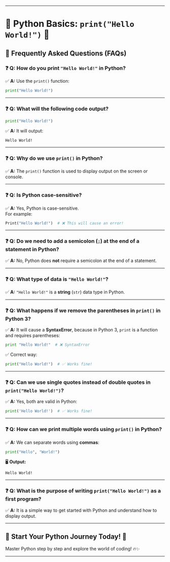 

---

# 🚀 Python Basics: `print("Hello World!")` 🐍

## 📌 Frequently Asked Questions (FAQs)

### ❓ **Q: How do you print `"Hello World!"` in Python?**  
✅ **A:** Use the `print()` function:

```python
print("Hello World!")
```

---

### ❓ **Q: What will the following code output?**
```python
print("Hello World!")
```
✅ **A:** It will output:  
```
Hello World!
```

---

### ❓ **Q: Why do we use `print()` in Python?**  
✅ **A:** The `print()` function is used to display output on the screen or console.

---

### ❓ **Q: Is Python case-sensitive?**  
✅ **A:** Yes, Python is case-sensitive.  
For example:
```python
Print("Hello World!")  # ❌ This will cause an error!
```

---

### ❓ **Q: Do we need to add a semicolon (`;`) at the end of a statement in Python?**  
✅ **A:** No, Python does **not** require a semicolon at the end of a statement.

---

### ❓ **Q: What type of data is `"Hello World!"`?**  
✅ **A:** `"Hello World!"` is a **string** (`str`) data type in Python.

---

### ❓ **Q: What happens if we remove the parentheses in `print()` in Python 3?**  
✅ **A:** It will cause a **SyntaxError**, because in Python 3, `print` is a function and requires parentheses:

```python
print "Hello World!"  # ❌ SyntaxError
```

✅ Correct way:
```python
print("Hello World!")  # ✅ Works fine!
```

---

### ❓ **Q: Can we use single quotes instead of double quotes in `print("Hello World!")`?**  
✅ **A:** Yes, both are valid in Python:
```python
print('Hello World!')  # ✅ Works fine!
```

---

### ❓ **Q: How can we print multiple words using `print()` in Python?**  
✅ **A:** We can separate words using **commas**:
```python
print("Hello", "World!")
```
🖥 **Output:**
```
Hello World!
```

---

### ❓ **Q: What is the purpose of writing `print("Hello World!")` as a first program?**  
✅ **A:** It is a simple way to get started with Python and understand how to display output.

---

## 🎯 **Start Your Python Journey Today! 🚀**
Master Python step by step and explore the world of coding! 🔥✨

---
